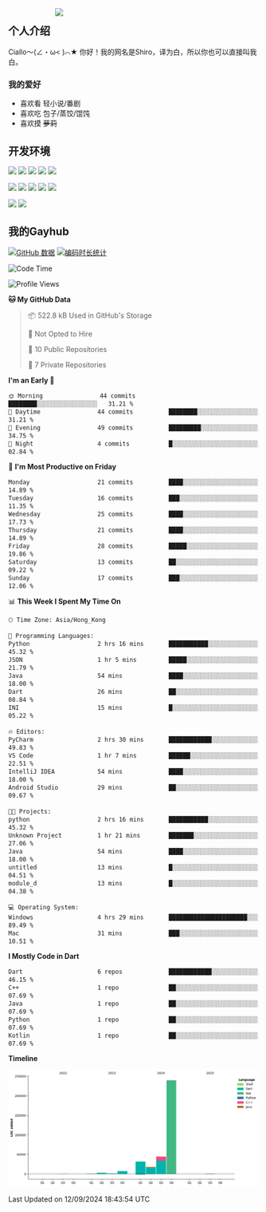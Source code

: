 <img align='right' src='https://img2.moeblog.vip/images/eCva.png' width='410px'>

## 个人介绍
Ciallo～(∠・ω< )⌒★ 你好！我的网名是Shiro，译为白，所以你也可以直接叫我白。

### 我的爱好

* 喜欢看 轻小说/番剧
* 喜欢吃 包子/蒸饺/馄饨
* 喜欢摸 ~~萝莉~~

## 开发环境
[![](https://img.shields.io/badge/Windows-11-blue?style=flat-square&logo=windows&logoColor=white)](https://www.microsoft.com/windows/get-windows-11)
[![](https://img.shields.io/badge/Macos-Sonoma-black?style=flat-square&logo=apple&logoColor=white)](https://www.apple.com/hk/en/macos/sonoma/)
[![](https://img.shields.io/badge/Debian-12-d0024d?style=flat-square&logo=debian&logoColor=white)](https://www.debian.org/)
[![](https://img.shields.io/badge/AlmaLinux-9-0f4266?style=flat-square&logo=almalinux&logoColor=white)](https://almalinux.org/)
[![](https://img.shields.io/badge/Windows%20Server-2012-blue?style=flat-square&logo=windows&logoColor=white)](https://www.microsoft.com/windows-server)

[![](https://img.shields.io/badge/Vivobook-PRO_16-f45a00?style=flat-square&logo=RepublicofGamers&logoColor=white)](https://www.asus.com.cn/laptops/for-creators/vivobook/vivobook-pro-16-oled-k6602/)
[![](https://img.shields.io/badge/Mac_Studio-M1_Max-black?style=flat-square&logo=apple&logoColor=white)](https://www.apple.com/hk/en/mac-studio/)
[![](https://img.shields.io/badge/Mi-MIX4-f45a00?style=flat-square&logo=xiaomi&logoColor=white)](https://www.mi.com/)
[![](https://img.shields.io/badge/SONY-WF1000XM4-f3c74a?style=flat-square)](https://www.sony.com.hk/zh/headphones/products/wf-1000xm4)
[![](https://img.shields.io/badge/Yubikey-5_NFC-9bc930?style=flat-square&logo=yubico&logoColor=9bc930)](https://www.yubico.com/hk/product/yubikey-5-nfc/)

[![](https://img.shields.io/badge/IDE-Visual_Studio_Code-blue?style=flat-square&logo=visual-studio-code&logoColor=white)](https://code.visualstudio.com/)
[![](https://img.shields.io/badge/IDE-JetBrains-black?style=flat-square&logo=jetbrains&logoColor=white)](https://code.visualstudio.com/)
## 我的Gayhub
[![GitHub 数据](https://github-readme-stats.vercel.app/api?username=verymoe)]()
[![编码时长统计](https://github-readme-stats.vercel.app/api/wakatime?username=shiro)]()

<!--START_SECTION:waka-->
![Code Time](http://img.shields.io/badge/Code%20Time-362%20hrs%203%20mins-blue)

![Profile Views](http://img.shields.io/badge/Profile%20Views-4-blue)

**🐱 My GitHub Data** 

> 📦 522.8 kB Used in GitHub's Storage 
 > 
> 🚫 Not Opted to Hire
 > 
> 📜 10 Public Repositories 
 > 
> 🔑 7 Private Repositories 
 > 
**I'm an Early 🐤** 

```text
🌞 Morning                44 commits          ████████░░░░░░░░░░░░░░░░░   31.21 % 
🌆 Daytime                44 commits          ████████░░░░░░░░░░░░░░░░░   31.21 % 
🌃 Evening                49 commits          █████████░░░░░░░░░░░░░░░░   34.75 % 
🌙 Night                  4 commits           █░░░░░░░░░░░░░░░░░░░░░░░░   02.84 % 
```
📅 **I'm Most Productive on Friday** 

```text
Monday                   21 commits          ████░░░░░░░░░░░░░░░░░░░░░   14.89 % 
Tuesday                  16 commits          ███░░░░░░░░░░░░░░░░░░░░░░   11.35 % 
Wednesday                25 commits          ████░░░░░░░░░░░░░░░░░░░░░   17.73 % 
Thursday                 21 commits          ████░░░░░░░░░░░░░░░░░░░░░   14.89 % 
Friday                   28 commits          █████░░░░░░░░░░░░░░░░░░░░   19.86 % 
Saturday                 13 commits          ██░░░░░░░░░░░░░░░░░░░░░░░   09.22 % 
Sunday                   17 commits          ███░░░░░░░░░░░░░░░░░░░░░░   12.06 % 
```


📊 **This Week I Spent My Time On** 

```text
🕑︎ Time Zone: Asia/Hong_Kong

💬 Programming Languages: 
Python                   2 hrs 16 mins       ███████████░░░░░░░░░░░░░░   45.32 % 
JSON                     1 hr 5 mins         █████░░░░░░░░░░░░░░░░░░░░   21.79 % 
Java                     54 mins             ████░░░░░░░░░░░░░░░░░░░░░   18.00 % 
Dart                     26 mins             ██░░░░░░░░░░░░░░░░░░░░░░░   08.84 % 
INI                      15 mins             █░░░░░░░░░░░░░░░░░░░░░░░░   05.22 % 

🔥 Editors: 
PyCharm                  2 hrs 30 mins       ████████████░░░░░░░░░░░░░   49.83 % 
VS Code                  1 hr 7 mins         ██████░░░░░░░░░░░░░░░░░░░   22.51 % 
IntelliJ IDEA            54 mins             ████░░░░░░░░░░░░░░░░░░░░░   18.00 % 
Android Studio           29 mins             ██░░░░░░░░░░░░░░░░░░░░░░░   09.67 % 

🐱‍💻 Projects: 
python                   2 hrs 16 mins       ███████████░░░░░░░░░░░░░░   45.32 % 
Unknown Project          1 hr 21 mins        ███████░░░░░░░░░░░░░░░░░░   27.06 % 
Java                     54 mins             ████░░░░░░░░░░░░░░░░░░░░░   18.00 % 
untitled                 13 mins             █░░░░░░░░░░░░░░░░░░░░░░░░   04.51 % 
module_d                 13 mins             █░░░░░░░░░░░░░░░░░░░░░░░░   04.38 % 

💻 Operating System: 
Windows                  4 hrs 29 mins       ██████████████████████░░░   89.49 % 
Mac                      31 mins             ███░░░░░░░░░░░░░░░░░░░░░░   10.51 % 
```

**I Mostly Code in Dart** 

```text
Dart                     6 repos             ████████████░░░░░░░░░░░░░   46.15 % 
C++                      1 repo              ██░░░░░░░░░░░░░░░░░░░░░░░   07.69 % 
Java                     1 repo              ██░░░░░░░░░░░░░░░░░░░░░░░   07.69 % 
Python                   1 repo              ██░░░░░░░░░░░░░░░░░░░░░░░   07.69 % 
Kotlin                   1 repo              ██░░░░░░░░░░░░░░░░░░░░░░░   07.69 % 
```



**Timeline**

![Lines of Code chart](https://raw.githubusercontent.com/verymoe/verymoe/main/assets/bar_graph.png)


 Last Updated on 12/09/2024 18:43:54 UTC
<!--END_SECTION:waka-->
